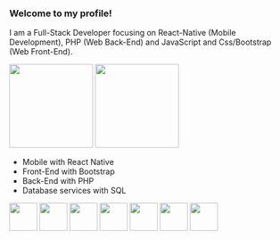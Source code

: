 ### Welcome to my profile!

I am a Full-Stack Developer focusing on React-Native (Mobile Development), PHP (Web Back-End) and JavaScript and Css/Bootstrap (Web Front-End).


<div>
    <img height="150em" src="https://github-readme-stats-ten-gilt.vercel.app/api?username=paulosvdd05&show_icons=true&theme=radical&count_private=true">
    <img height="150em" src="https://github-readme-stats-ten-gilt.vercel.app/api/top-langs/?username=paulosvdd05&layout=compact&theme=radical">
</div>

  <ul>
      <li>Mobile with React Native</li>
      <li>Front-End with Bootstrap</li>
      <li>Back-End with PHP</li>
      <li>Database services with SQL</li>
  </ul>
  <div>
    <img height='50em' src="https://cdn.worldvectorlogo.com/logos/logo-javascript.svg">
    <img height='50em' src="https://cdn.worldvectorlogo.com/logos/react-native-1.svg">
    <img height='50em' src='https://cdn.worldvectorlogo.com/logos/php-1.svg'>
    <img height='50em' src="https://cdn.worldvectorlogo.com/logos/html-1.svg">
    <img height='50em' src='https://cdn.worldvectorlogo.com/logos/css-3.svg'>
    <img height='50em' src='https://cdn.worldvectorlogo.com/logos/bootstrap-5-1.svg'>
    <img height='50em' src='https://cdn.worldvectorlogo.com/logos/mysql-6.svg'>
    
  </div>


 
